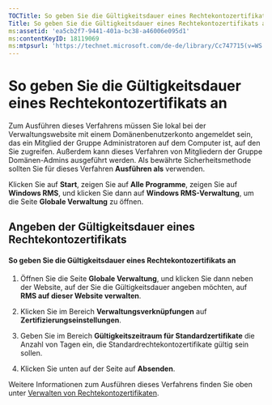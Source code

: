 ```yaml
---
TOCTitle: So geben Sie die Gültigkeitsdauer eines Rechtekontozertifikats an
Title: So geben Sie die Gültigkeitsdauer eines Rechtekontozertifikats an
ms:assetid: 'ea5cb2f7-9441-401a-bc38-a46006e095d1'
ms:contentKeyID: 18119069
ms:mtpsurl: 'https://technet.microsoft.com/de-de/library/Cc747715(v=WS.10)'
---
```


So geben Sie die Gültigkeitsdauer eines Rechtekontozertifikats an
=================================================================

Zum Ausführen dieses Verfahrens müssen Sie lokal bei der Verwaltungswebsite mit einem Domänenbenutzerkonto angemeldet sein, das ein Mitglied der Gruppe Administratoren auf dem Computer ist, auf den Sie zugreifen. Außerdem kann dieses Verfahren von Mitgliedern der Gruppe Domänen-Admins ausgeführt werden. Als bewährte Sicherheitsmethode sollten Sie für dieses Verfahren **Ausführen als** verwenden.

Klicken Sie auf **Start**, zeigen Sie auf **Alle Programme**, zeigen Sie auf **Windows RMS**, und klicken Sie dann auf **Windows RMS-Verwaltung**, um die Seite **Globale Verwaltung** zu öffnen.

Angeben der Gültigkeitsdauer eines Rechtekontozertifikats
---------------------------------------------------------

#### So geben Sie die Gültigkeitsdauer eines Rechtekontozertifikats an

1.  Öffnen Sie die Seite **Globale Verwaltung**, und klicken Sie dann neben der Website, auf der Sie die Gültigkeitsdauer angeben möchten, auf **RMS auf dieser Website verwalten**.

2.  Klicken Sie im Bereich **Verwaltungsverknüpfungen** auf **Zertifizierungseinstellungen**.

3.  Geben Sie im Bereich **Gültigkeitszeitraum für Standardzertifikate** die Anzahl von Tagen ein, die Standardrechtekontozertifikate gültig sein sollen.

4.  Klicken Sie unten auf der Seite auf **Absenden**.

Weitere Informationen zum Ausführen dieses Verfahrens finden Sie oben unter [Verwalten von Rechtekontozertifikaten](https://technet.microsoft.com/49c5c2ba-e197-4e4b-b3b3-b3248f068bcc).